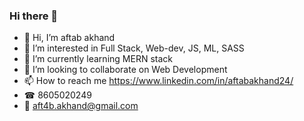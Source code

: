 ### Hi there 👋

- 👋 Hi, I’m aftab akhand
- 👀 I’m interested in Full Stack, Web-dev, JS, ML, SASS
- 🌱 I’m currently learning MERN stack 
- 💞️ I’m looking to collaborate on Web Development
- 📫 How to reach me https://www.linkedin.com/in/aftabakhand24/ 
- ☎ 8605020249 
- 📧 aft4b.akhand@gmail.com
